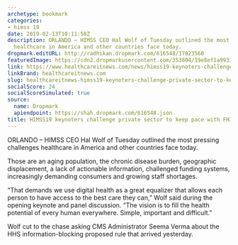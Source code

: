 ```yaml
---
archetype: bookmark
categories:
- himss 19
date: 2019-02-13T10:11:58Z
description: ORLANDO – HIMSS CEO Hal Wolf of Tuesday outlined the most pressing challenges
  healthcare in America and other countries face today.
dropmark.editURL: http://radhikan.dropmark.com/616548/17823560
featuredImage: https://cdn2.dropmarkusercontent.com/353804/19e8ef1a9933449b766661da18c621ae95b731ef2494ecef50c53f72eb84f635/thumbnail/HIMSS19Keynotes.jpg?Expires=1557430063&Signature=dGB9ORTHI1ta6vzEAAnI2X5fqpHQ1gdOEeX85eGMiBmwDU0nO6W~MjnyAftsQYKdWqPoCCbY2G24qi-Re6e8GNNlIFnvh6xyd9GecBNWBp1AY33PXxqWZ6IVslYG2V37ZXp52Wn4c61Ffty4YCe5pwMIWga9idSN4SqUEwZgNRucC~c6SD4tBeEt-hM3cEFblDkX57cCPnm9Qw1ZQuyYuZ5uLpmM-croB7AkLeDhi-SE0K0MkUxZSDkkTKV23EC7zVCIf9-DPKOdypHD44~mz4ZqzndOMJLYBlLW8RG3bZDdWGSqr9FbhcDIhYA-~xT9Osn-Y-kZs1ED6~kpO7yw2Q__&Key-Pair-Id=APKAITQYWVEN757ZA4KQ
link: https://www.healthcareitnews.com/news/himss19-keynoters-challenge-private-sector-keep-pace-fhir-open-apis
linkBrand: healthcareitnews.com
slug: healthcareitnews-himss19-keynoters-challenge-private-sector-to-keep-pace-with-fhir-open-apis
socialScore: 24
socialScoreSimulated: true
source:
  name: Dropmark
  apiendpoint: https://shah.dropmark.com/616548.json
title: HIMSS19 keynoters challenge private sector to keep pace with FHIR, open APIs
---
```

ORLANDO – HIMSS CEO Hal Wolf of Tuesday outlined the most pressing challenges healthcare in America and other countries face today.

Those are an aging population, the chronic disease burden, geographic displacement, a lack of actionable information, challenged funding systems, increasingly demanding consumers and growing staff shortages.

“That demands we use digital health as a great equalizer that allows each person to have access to the best care they can,” Wolf said during the opening keynote and panel discussion. “The vision is to fill the health potential of every human everywhere. Simple, important and difficult.”

Wolf cut to the chase asking CMS Administrator Seema Verma about the HHS information-blocking proposed rule that arrived yesterday.

